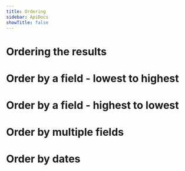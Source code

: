 ```yaml
---
title: Ordering
sidebar: ApiDocs
showTitle: false
---
```


# Ordering the results

# Order by a field - lowest to highest

# Order by a field - highest to lowest

# Order by multiple fields

# Order by dates